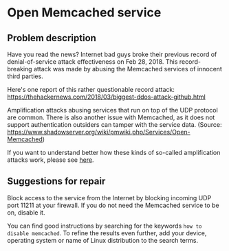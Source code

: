 # Open Memcached service

## Problem description

Have you read the news? Internet bad guys broke their previous record of denial-of-service attack effectiveness on Feb 28, 2018. This record-breaking attack was made by abusing the Memcached services of innocent third parties.

Here's one report of this rather questionable record attack: <https://thehackernews.com/2018/03/biggest-ddos-attack-github.html>

Amplification attacks abusing services that run on top of the UDP protocol are common. There is also another issue with Memcached, as it does not support authentication outsiders can tamper with the service data. (Source: <https://www.shadowserver.org/wiki/pmwiki.php/Services/Open-Memcached>)

If you want to understand better how these kinds of so-called amplification attacks work, please see [here](./categories.md#amplification-attacks).

## Suggestions for repair

Block access to the service from the Internet by blocking incoming UDP port 11211 at your firewall. If you do not need the Memcached service to be on, disable it.

You can find good instructions by searching for the keywords `how to disable memcached`. To refine the results even further, add your device, operating system or name of Linux distribution to the search terms.
